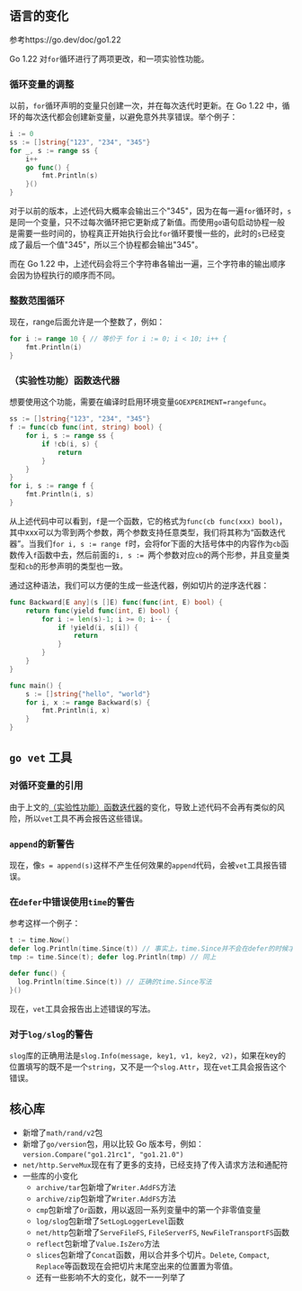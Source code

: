 ## 语言的变化

参考https://go.dev/doc/go1.22

Go 1.22 对`for`循环进行了两项更改，和一项实验性功能。

### 循环变量的调整

以前，`for`循环声明的变量只创建一次，并在每次迭代时更新。在 Go 1.22 中，循环的每次迭代都会创建新变量，以避免意外共享错误。举个例子：

```go
i := 0
ss := []string{"123", "234", "345"}
for _, s := range ss {
    i++
    go func() {
        fmt.Println(s)
    }()
}
```

对于以前的版本，上述代码大概率会输出三个"345"，因为在每一遍`for`循环时，`s`是同一个变量，只不过每次循环把它更新成了新值。而使用`go`语句启动协程一般是需要一些时间的，协程真正开始执行会比`for`循环要慢一些的，此时的`s`已经变成了最后一个值"345"，所以三个协程都会输出"345"。

而在 Go 1.22 中，上述代码会将三个字符串各输出一遍，三个字符串的输出顺序会因为协程执行的顺序而不同。

### 整数范围循环

现在，range后面允许是一个整数了，例如：

```go
for i := range 10 { // 等价于 for i := 0; i < 10; i++ {
    fmt.Println(i)
}
```

### （实验性功能）函数迭代器

想要使用这个功能，需要在编译时启用环境变量`GOEXPERIMENT=rangefunc`。

```go
ss := []string{"123", "234", "345"}
f := func(cb func(int, string) bool) {
    for i, s := range ss {
        if !cb(i, s) {
            return
        }
    }
}
for i, s := range f {
    fmt.Println(i, s)
}
```

从上述代码中可以看到，`f`是一个函数，它的格式为`func(cb func(xxx) bool)`，其中xxx可以为零到两个参数，两个参数支持任意类型，我们将其称为“函数迭代器”。当我们`for i, s := range f`时，会将for下面的大括号体中的内容作为`cb`函数传入`f`函数中去，然后前面的`i, s := `两个参数对应`cb`的两个形参，并且变量类型和`cb`的形参声明的类型也一致。

通过这种语法，我们可以方便的生成一些迭代器，例如切片的逆序迭代器：

```go
func Backward[E any](s []E) func(func(int, E) bool) {
    return func(yield func(int, E) bool) {
        for i := len(s)-1; i >= 0; i-- {
            if !yield(i, s[i]) {
                return
            }
        }
    }
}

func main() {
    s := []string{"hello", "world"}
    for i, x := range Backward(s) {
        fmt.Println(i, x)
    }
}
```

## `go vet` 工具

### 对循环变量的引用

由于上文的[（实验性功能）函数迭代器](#实验性功能函数迭代器)的变化，导致上述代码不会再有类似的风险，所以`vet`工具不再会报告这些错误。

### `append`的新警告

现在，像`s = append(s)`这样不产生任何效果的`append`代码，会被`vet`工具报告错误。

### 在`defer`中错误使用`time`的警告

参考这样一个例子：

```go
t := time.Now()
defer log.Println(time.Since(t)) // 事实上，time.Since并不会在defer的时候才调用。我们实际defer的是log.Println
tmp := time.Since(t); defer log.Println(tmp) // 同上

defer func() {
  log.Println(time.Since(t)) // 正确的time.Since写法
}()
```

现在，`vet`工具会报告出上述错误的写法。

### 对于`log/slog`的警告

`slog`库的正确用法是`slog.Info(message, key1, v1, key2, v2)`，如果在key的位置填写的既不是一个`string`，又不是一个`slog.Attr`，现在`vet`工具会报告这个错误。

## 核心库

- 新增了`math/rand/v2`包
- 新增了`go/version`包，用以比较 Go 版本号，例如：`version.Compare("go1.21rc1", "go1.21.0")`
- `net/http.ServeMux`现在有了更多的支持，已经支持了传入请求方法和通配符
- 一些库的小变化
  - `archive/tar`包新增了`Writer.AddFS`方法
  - `archive/zip`包新增了`Writer.AddFS`方法
  - `cmp`包新增了`Or`函数，用以返回一系列变量中的第一个非零值变量
  - `log/slog`包新增了`SetLogLoggerLevel`函数
  - `net/http`包新增了`ServeFileFS`, `FileServerFS`, `NewFileTransportFS`函数
  - `reflect`包新增了`Value.IsZero`方法
  - `slices`包新增了`Concat`函数，用以合并多个切片。`Delete`, `Compact`, `Replace`等函数现在会把切片末尾空出来的位置置为零值。
  - 还有一些影响不大的变化，就不一一列举了
